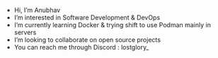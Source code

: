 -  Hi, I’m Anubhav
-  I’m interested in Software Development & DevOps
-  I’m currently learning Docker &  trying shift to use Podman mainly in servers
-  I’m looking to collaborate on open source projects 
-  You can reach me through Discord : lostglory_

<!---
4nubhav-v/4nubhav-v is a ✨ special ✨ repository because its `README.md` (this file) appears on your GitHub profile.
You can click the Preview link to take a look at your changes.
--->
